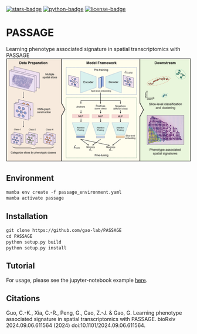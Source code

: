 [![stars-badge](https://img.shields.io/github/stars/gao-lab/PASSAGE?logo=GitHub&color=yellow)](https://github.com/gao-lab/PASSAGE/stargazers)
[![python-badge](https://img.shields.io/badge/Python-3.10-blue.svg)]({[linkUrl](https://www.python.org/downloads/release/python-31013/)})
[![license-badge](https://img.shields.io/badge/License-MIT-yellow.svg)](https://opensource.org/licenses/MIT)


# PASSAGE
Learning phenotype associated signature in spatial transcriptomics with PASSAGE
![Model architecture](./model.png)


## Environment
```
mamba env create -f passage_environment.yaml
mamba activate passage
```

## Installation
```
git clone https://github.com/gao-lab/PASSAGE
cd PASSAGE
python setup.py build
python setup.py install
```
## Tutorial
For usage, please see the jupyter-notebook example [here](./tutorial/tutorial.ipynb).


## Citations
Guo, C.-K., Xia, C.-R., Peng, G., Cao, Z.-J. & Gao, G. Learning phenotype associated signature in spatial transcriptomics with PASSAGE. bioRxiv 2024.09.06.611564 (2024) doi:10.1101/2024.09.06.611564.

